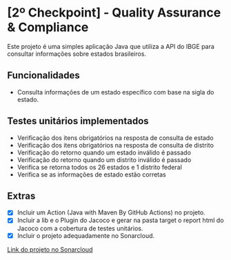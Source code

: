 # [2º Checkpoint] - Quality Assurance & Compliance

Este projeto é uma simples aplicação Java que utiliza a API do IBGE para consultar informações sobre estados brasileiros.

## Funcionalidades 

- Consulta informações de um estado específico com base na sigla do estado.

## Testes unitários implementados

- Verificação dos itens obrigatórios na resposta de consulta de estado
- Verificação dos itens obrigatórios na resposta de consulta de distrito
- Verificação do retorno quando um estado inválido é passado
- Verificação do retorno quando um distrito inválido é passado
- Verifica se retorna todos os 26 estados e 1 distrito federal
- Verifica se as informações de estado estão corretas

## Extras
- [X] Incluir um Action (Java with Maven By GitHub Actions) no projeto.
- [X] Incluir a lib e o Plugin do Jacoco e gerar na pasta target o report html do Jacoco com a cobertura de testes unitários.
- [X] Incluir o projeto adequadamente no Sonarcloud.

[Link do projeto no Sonarcloud](https://sonarcloud.io/project/overview?id=Lucas-Araujo15_checkpoint_02_QA)

